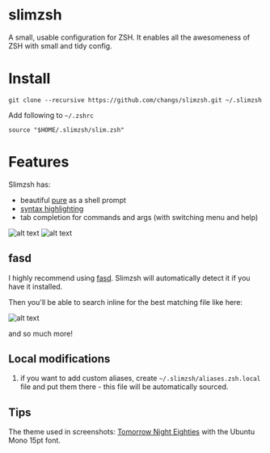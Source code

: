 slimzsh
=======

A small, usable configuration for ZSH. 
It enables all the awesomeness of ZSH with small and tidy config. 

# Install

```
git clone --recursive https://github.com/changs/slimzsh.git ~/.slimzsh
```

Add following to `~/.zshrc`

```
source "$HOME/.slimzsh/slim.zsh"
```

# Features

Slimzsh has:

* beautiful [pure](https://github.com/sindresorhus/pure) as a shell prompt
* [syntax highlighting](https://github.com/zdharma/fast-syntax-highlighting)
* tab completion for commands and args (with switching menu and help)

![alt text](https://user-images.githubusercontent.com/86694/52179811-0f561200-27df-11e9-8346-a332433df169.png "Tab Completion")
![alt text](https://user-images.githubusercontent.com/86694/52179812-0f561200-27df-11e9-8669-6b2683295eee.png "Syntax Highlighting")


## fasd

I highly recommend using [fasd](https://github.com/clvv/fasd).
Slimzsh will automatically detect it if you have it installed.

Then you'll be able to search inline for the best matching file like here:

![alt text](http://i.imgur.com/s2LeC9K.gif "FASD")

and so much more!

## Local modifications

1. if you want to add custom aliases, create `~/.slimzsh/aliases.zsh.local` file
   and put them there - this file will be automatically sourced.

## Tips

The theme used in screenshots: [Tomorrow Night Eighties](https://github.com/chriskempson/tomorrow-theme)
with the Ubuntu Mono 15pt font.

